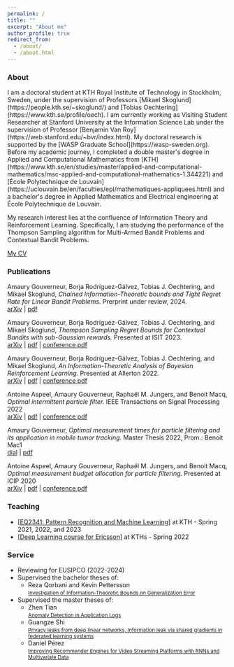 ```yaml
---
permalink: /
title: ""
excerpt: "About me"
author_profile: true
redirect_from: 
  - /about/
  - /about.html
---
```

<h3>About</h3>
I am a doctoral student at KTH Royal Institute of Technology in Stockholm, Sweden, under the supervision of Professors [Mikael Skoglund](https://people.kth.se/~skoglund/) and [Tobias Oechtering](https://www.kth.se/profile/oech). I am currently working as Visiting Student Researcher at Stanford University at the Information Science Lab under the supervision of Professor [Benjamin Van Roy](https://web.stanford.edu/~bvr/index.html). My doctoral research is supported by the [WASP Graduate School](https://wasp-sweden.org). Before my academic journey, I completed a double master's degree in Applied and Computational Mathematics from [KTH](https://www.kth.se/en/studies/master/applied-and-computational-mathematics/msc-applied-and-computational-mathematics-1.344221) and [École Polytechnique de Louvain](https://uclouvain.be/en/faculties/epl/mathematiques-appliquees.html) and a bachelor's degree in Applied Mathematics and Electrical engineering at École Polytechnique de Louvain.  

My research interest lies at the confluence of Information Theory and Reinforcement Learning. Specifically, I am studying the performance of the Thompson Sampling algorithm for Multi-Armed Bandit Problems and Contextual Bandit Problems.

<a href="http://amaurygouverneur.github.io/files/CV_Amaury_Gouverneur_2024.pdf">My CV</a>


<h3>Publications</h3>
<p>Amaury Gouverneur, Borja Rodríguez-Gálvez, Tobias J. Oechtering, and Mikael Skoglund, <em>Chained Information-Theoretic bounds and Tight Regret Rate for Linear Bandit Problems.</em> Prerprint under review, 2024.  <br> <a href="https://arxiv.org/abs/2403.03361">arXiv</a> | <a href="http://amaurygouverneur.github.io/files/chained_information_theoretic_bounds.pdf">pdf</a> </p>

<p>Amaury Gouverneur, Borja Rodríguez-Gálvez, Tobias J. Oechtering, and Mikael Skoglund, <em>Thompson Sampling Regret Bounds for Contextual Bandits with sub-Gaussian rewards.</em> Presented at ISIT 2023.  <br> <a href="https://arxiv.org/pdf/2304.13593.pdf">arXiv</a> | <a href="http://amaurygouverneur.github.io/files/TS_regret_bounds_for_contextual_bandits_with_sub_gaussian_rewards.pdf">pdf</a> | <a href="https://ieeexplore.ieee.org/abstract/document/10206792">conference pdf</a>  </p>

<p>Amaury Gouverneur, Borja Rodríguez-Gálvez, Tobias J. Oechtering, and Mikael Skoglund, <em>An Information-Theoretic Analysis of Bayesian Reinforcement Learning.</em> Presented at Allerton 2022.  <br> <a href="https://arxiv.org/abs/2207.08735">arXiv</a> | <a href="http://amaurygouverneur.github.io/files/an_information_theoretic_analysis_of_Bayesian_RL.pdf">pdf</a> | <a href="https://ieeexplore.ieee.org/abstract/document/9929353">conference pdf</a>  </p>

<p>Antoine Aspeel, Amaury Gouverneur, Raphaël M. Jungers, and Benoit Macq, <em>Optimal intermittent particle filter.</em> IEEE Transactions on Signal Processing 2022 <br> <a href="https://arxiv.org/abs/2207.08735">arXiv</a> | <a href="http://amaurygouverneur.github.io/files/an_information_theoretic_analysis_of_Bayesian_RL.pdf">pdf</a> | <a href="https://ieeexplore.ieee.org/abstract/document/9929353">conference pdf</a>  </p>

<p>Amaury Gouverneur, <em>Optimal measurement times for particle filtering and its application in mobile tumor tracking.</em> Master Thesis 2022, Prom.: Benoit Mac1 <br> <a href="https://dial.uclouvain.be/downloader/downloader.php?pid=thesis%3A25377&datastream=PDF_01&cover=cover-mem">dial</a> | <a href="http://amaurygouverneur.github.io/files/an_information_theoretic_analysis_of_Bayesian_RL.pdf">pdf</a></a>  </p>

<p>Antoine Aspeel, Amaury Gouverneur, Raphaël M. Jungers, and Benoit Macq, <em>Optimal measurement budget allocation for particle filtering.</em> Presented at ICIP 2020 <br> <a href="https://arxiv.org/abs/2207.08735">arXiv</a> | <a href="http://amaurygouverneur.github.io/files/an_information_theoretic_analysis_of_Bayesian_RL.pdf">pdf</a> | <a href="https://ieeexplore.ieee.org/abstract/document/9929353">conference pdf</a>  </p>

<!--- [Chained Information-Theoretic bounds and Tight Regret Rate for Linear Bandit Problems](https://arxiv.org/abs/2403.03361)
  <br /><small> *Amaury Gouverneur*, Borja Rodríguez-Gálvez, Tobias J. Oechtering, and Mikael Skoglund</small>
  <br /><small>Under review [<a href="https://arxiv.org/pdf/2304.13593.pdf">pdf</a>] [<a href="citations/thomson_sampling_regret_contextual_bandits_subgaussian.html">cite</a>]</small>

- [Thompson Sampling Regret Bounds for Contextual Bandits with sub-Gaussian rewards](https://arxiv.org/abs/2304.13593)
  <br /><small> *Amaury Gouverneur*, Borja Rodríguez-Gálvez, Tobias J. Oechtering, and Mikael Skoglund</small>
  <br /><small>Presented at ISIT 2023 [<a href="https://arxiv.org/pdf/2304.13593.pdf">pdf</a>] [<a href="citations/thomson_sampling_regret_contextual_bandits_subgaussian.html">cite</a>]</small>

- [An Information-Theoretic Analysis of Bayesian Reinforcement Learning](https://arxiv.org/abs/2207.08735)
  <br /><small> *Amaury Gouverneur*, Borja Rodríguez-Gálvez, Tobias J. Oechtering, and Mikael Skoglund</small>
  <br /><small>Presented at Allerton 2022 [<a href="https://arxiv.org/pdf/2207.08735.pdf">pdf</a>] [<a href="citations/an_information-theoretic_analysis_of_bayesian_reinforcement_learning.html">cite</a>]</small>

- [Optimal intermittent particle filter](https://ieeexplore.ieee.org/abstract/document/9794909)
<br /><small> Antoine Aspeel, *Amaury Gouverneur*, Raphaël M. Jungers, and Benoit Macq</small>
<br /><small>IEEE Transactions on Signal Processing 2022 [<a href="https://ieeexplore.ieee.org/iel7/78/9675017/09794909.pdf">pdf</a>] [<a href="citations/optimal_intermittent_particle_filter.html">cite</a>]</small>

- [Optimal measurement times for particle filtering and its application in mobile tumor tracking](https://dial.uclouvain.be/downloader/downloader.php?pid=thesis%3A25377&datastream=PDF_01&cover=cover-mem)
<br /><small> *Amaury Gouverneur*, and Benoit Macq</small>
<br /><small>Master thesis [<a href="https://dial.uclouvain.be/downloader/downloader.php?pid=thesis%3A25377&datastream=PDF_01&cover=cover-mem">pdf</a>] [<a href="citations/optimal_measurement_times_for_particle_filtering_and_its_application_in_mobile_tumor_tracking.html">cite</a>]</small>

- [Optimal measurement budget allocation for particle filtering](https://ieeexplore.ieee.org/abstract/document/9190702)
<br /><small> Antoine Aspeel, *Amaury Gouverneur*, Raphaël M. Jungers, and Benoit Macq</small>
<br /><small>Presented at IEEE International Conference on Image Processing (ICIP) 2020 [<a href="https://arxiv.org/pdf/2005.08557">pdf</a>] [<a href="citations/optimal_measurement_budget_allocation_for_particle_filtering.html">cite</a>]</small>

-->

<h3>Teaching</h3>

- [<a href="https://www.kth.se/student/kurser/kurs/EQ2341?l=en">EQ2341: Pattern Recognition and Machine Learning</a>] at KTH - Spring 2021, 2022, and 2023
- [<a href="https://www.kth.se/en/om/nyheter/centrala-nyheter/samarbete-bakom-unik-spetsutbildning-inom-ai-1.1033451">Deep Learning course for Ericsson</a>] at KTHs - Spring 2022

<h3>Service</h3>

- Reviewing for EUSIPCO (2022-2024)
- Supervised the bachelor theses of: 
  - Reza Qorbani and Kevin Pettersson
  <br /><small> <a href="http://kth.diva-portal.org/smash/record.jsf?aq2=%5B%5B%5D%5D&c=15&af=%5B%5D&searchType=LIST_LATEST&sortOrder2=title_sort_asc&query=&language=en&pid=diva2%3A1736009&aq=%5B%5B%5D%5D&sf=all&aqe=%5B%5D&sortOrder=author_sort_asc&onlyFullText=false&noOfRows=50&dswid=-4659">Investigation of Information-Theoretic Bounds on Generalization Error</a> </small>
- Supervised the master theses of:
  - Zhen Tian
  <br /><small> <a href="https://aaltodoc.aalto.fi/handle/123456789/119370">Anomaly Detection in Application Logs</a>  </small>
  - Guangze Shi
  <br /><small> <a href="https://kth.diva-portal.org/smash/record.jsf?aq2=%5B%5B%5D%5D&c=21&af=%5B%5D&searchType=LIST_LATEST&sortOrder2=title_sort_asc&query=&language=sv&pid=diva2%3A1728674&aq=%5B%5B%5D%5D&sf=all&aqe=%5B%5D&sortOrder=author_sort_asc&onlyFullText=false&noOfRows=50&dswid=8498">Privacy leaks from deep linear networks, Information leak via shared gradients in federated learning systems</a></small>
  - Daniel Pérez
  <br /><small><a href="http://kth.diva-portal.org/smash/record.jsf?pid=diva2%3A1714150&dswid=-4335">Improving Recommender Engines for Video Streaming Platforms with RNNs and Multivariate Data</a></small>
